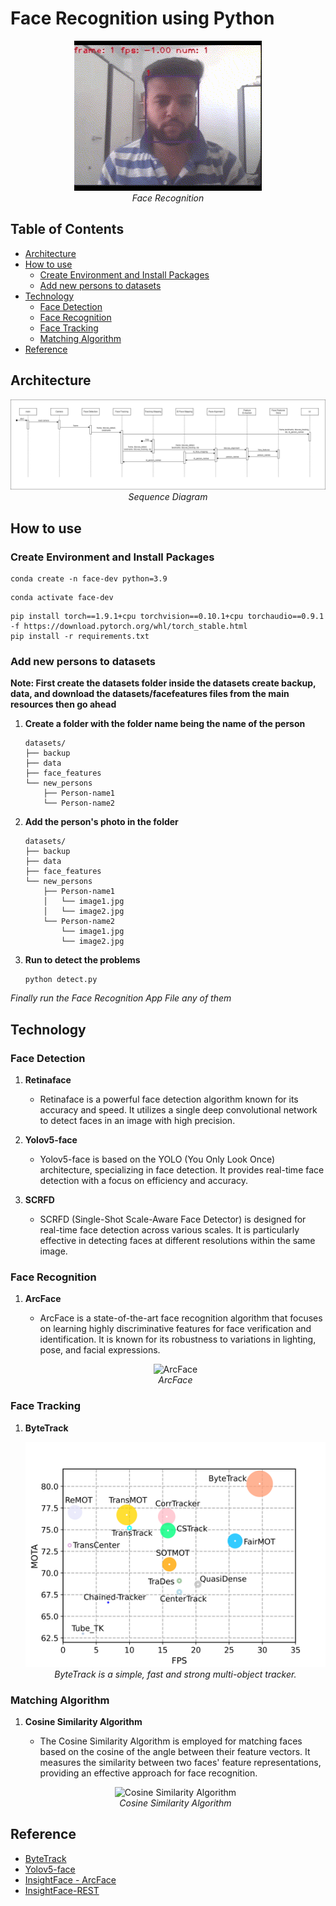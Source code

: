 # Face Recognition using Python

   <p align="center">
   <img src="./assets/Project Gif.gif" alt="Face Recognition" />
   <br>
   <em>Face Recognition</em>
   </p>

## Table of Contents

- [Architecture](#architecture)
- [How to use](#how-to-use)
  - [Create Environment and Install Packages](#create-environment-and-install-packages)
  - [Add new persons to datasets](#add-new-persons-to-datasets)
- [Technology](#technology)
  - [Face Detection](#face-detection)
  - [Face Recognition](#face-recognition)
  - [Face Tracking](#face-tracking)
  - [Matching Algorithm](#matching-algorithm)
- [Reference](#reference)

## Architecture

   <p align="center">
   <img src="./assets/sequence-diagram.png" alt="Sequence Diagram" />
   <br>
   <em>Sequence Diagram</em>
   </p>

## How to use

### Create Environment and Install Packages

```shell
conda create -n face-dev python=3.9
```

```shell
conda activate face-dev
```

```shell
pip install torch==1.9.1+cpu torchvision==0.10.1+cpu torchaudio==0.9.1 -f https://download.pytorch.org/whl/torch_stable.html
pip install -r requirements.txt
```

### Add new persons to datasets

**Note: First create the datasets folder inside the datasets create backup, data, and download the datasets/facefeatures files from the main resources then go ahead**

1. **Create a folder with the folder name being the name of the person**

   ```
   datasets/
   ├── backup
   ├── data
   ├── face_features
   └── new_persons
       ├── Person-name1
       └── Person-name2
   ```

2. **Add the person's photo in the folder**

   ```
   datasets/
   ├── backup
   ├── data
   ├── face_features
   └── new_persons
       ├── Person-name1
       │   └── image1.jpg
       │   └── image2.jpg
       └── Person-name2
           └── image1.jpg
           └── image2.jpg
   ```

3. **Run to detect the problems**

   ```shell
   python detect.py
   ```

*Finally run the Face Recognition App File any of them*


## Technology

### Face Detection

1. **Retinaface**

   - Retinaface is a powerful face detection algorithm known for its accuracy and speed. It utilizes a single deep convolutional network to detect faces in an image with high precision.

2. **Yolov5-face**

   - Yolov5-face is based on the YOLO (You Only Look Once) architecture, specializing in face detection. It provides real-time face detection with a focus on efficiency and accuracy.

3. **SCRFD**
   - SCRFD (Single-Shot Scale-Aware Face Detector) is designed for real-time face detection across various scales. It is particularly effective in detecting faces at different resolutions within the same image.

### Face Recognition

1. **ArcFace**

   - ArcFace is a state-of-the-art face recognition algorithm that focuses on learning highly discriminative features for face verification and identification. It is known for its robustness to variations in lighting, pose, and facial expressions.

   <p align="center">
   <img src="https://user-images.githubusercontent.com/80930272/160270088-a3760d88-ebc8-4535-907e-6b684276755a.png" alt="ArcFace" />
   <br>
   <em>ArcFace</em>
   </p>

### Face Tracking

1. **ByteTrack**

   <p align="center">
   <img src="./assets/bytetrack.png" alt="ByteTrack" />
   <br>
   <em>ByteTrack is a simple, fast and strong multi-object tracker.</em>
   </p>

### Matching Algorithm

1. **Cosine Similarity Algorithm**

   - The Cosine Similarity Algorithm is employed for matching faces based on the cosine of the angle between their feature vectors. It measures the similarity between two faces' feature representations, providing an effective approach for face recognition.

   <p align="center">
   <img src="https://user-images.githubusercontent.com/80930272/160270156-37fe3269-ca65-4692-a3b2-e9568b3876f8.png" alt="Cosine Similarity Algorithm" />
   <br>
   <em>Cosine Similarity Algorithm</em>
   </p>

## Reference

- [ByteTrack](https://github.com/ifzhang/ByteTrack)
- [Yolov5-face](https://github.com/deepcam-cn/yolov5-face)
- [InsightFace - ArcFace](https://github.com/deepinsight/insightface/tree/master/recognition/arcface_torch)
- [InsightFace-REST](https://github.com/SthPhoenix/InsightFace-REST)
